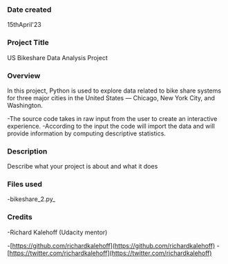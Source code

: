 
### Date created

15thApril'23

### Project Title

US Bikeshare Data Analysis Project


### Overview

In this project, Python is used to explore data related to bike share systems for
three major cities in the United States — Chicago, New York City, and Washington.

-The source code takes in raw input from the user to create an interactive experience.
-According to the input the code will import the data and will provide information by computing descriptive statistics.


### Description
Describe what your project is about and what it does

### Files used

-bikeshare_2.py_

### Credits

-Richard Kalehoff (Udacity mentor)

-[https://github.com/richardkalehoff](https://github.com/richardkalehoff)
-[https://twitter.com/richardkalehoff](https://twitter.com/richardkalehoff)